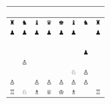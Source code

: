 |　|　|　|　|　|　|　|　|
|--|--|--|--|--|--|--|--|
|♜|♞|♝|♛|♚|♝|♞|♜|
|♟|♟|♟|♟|♟|♟|  |♟|
|　|　|　|　|　|　|　|　|
|　|　|　|　|　|　|♟|　|
|　|♙|　|　|　|　|　|　|
|　|　|　|　|　|♘|♙|　|
|♙|  |♙|♙|♙|♙|♙||
|♖|♘|♗|♕|♔|♗|　|♖|
